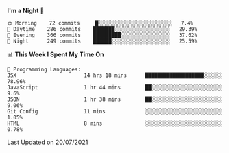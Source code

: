 <!--START_SECTION:waka-->
**I'm a Night 🦉** 

```text
🌞 Morning    72 commits     █░░░░░░░░░░░░░░░░░░░░░░░░   7.4% 
🌆 Daytime    286 commits    ███████░░░░░░░░░░░░░░░░░░   29.39% 
🌃 Evening    366 commits    █████████░░░░░░░░░░░░░░░░   37.62% 
🌙 Night      249 commits    ██████░░░░░░░░░░░░░░░░░░░   25.59%

```


📊 **This Week I Spent My Time On** 

```text
💬 Programming Languages: 
JSX                      14 hrs 18 mins      ███████████████████░░░░░░   78.96% 
JavaScript               1 hr 44 mins        ██░░░░░░░░░░░░░░░░░░░░░░░   9.6% 
JSON                     1 hr 38 mins        ██░░░░░░░░░░░░░░░░░░░░░░░   9.06% 
Git Config               11 mins             ░░░░░░░░░░░░░░░░░░░░░░░░░   1.05% 
HTML                     8 mins              ░░░░░░░░░░░░░░░░░░░░░░░░░   0.78%

```


 Last Updated on 20/07/2021
<!--END_SECTION:waka-->
